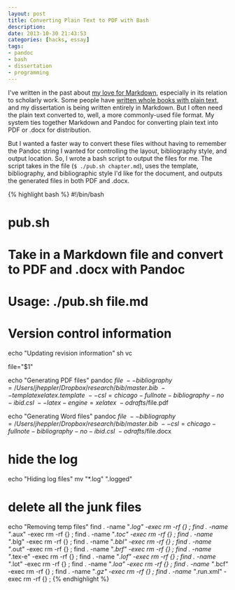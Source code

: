 ```yaml
---
layout: post
title: Converting Plain Text to PDF with Bash
description: 
date: 2013-10-30 21:43:53
categories: [hacks, essay] 
tags:
- pandoc
- bash
- dissertation
- programming
---
```

I've written in the past about [my love for Markdown](http://jasonheppler.org/2012/11/20/using-markdown-like-an-academic.html), especially in its relation to scholarly work. Some people have [written whole books with plain text](http://wcm1.web.rice.edu/my-academic-book-in-plain-text.html), and my dissertation is being written entirely in Markdown. But I often need the plain text converted to, well, a more commonly-used file format. My system ties together Markdown and Pandoc for converting plain text into PDF or .docx for distribution.

But I wanted a faster way to convert these files without having to remember the Pandoc string I wanted for controlling the layout, bibliography style, and output location. So, I wrote a bash script to output the files for me. The script takes in the file (`$ ./pub.sh chapter.md`), uses the template, bibliography, and bibliographic style I'd like for the document, and outputs the generated files in both PDF and .docx.  

{% highlight bash %}
#!/bin/bash
# pub.sh
# Take in a Markdown file and convert to PDF and .docx with Pandoc
# Usage: ./pub.sh file.md

# Version control information
echo "Updating revision information"
sh vc

file="$1"

echo "Generating PDF files"
pandoc $file \
	--bibliography=/Users/jheppler/Dropbox/research/bib/master.bib \
	--template xelatex.template \
	--csl=chicago-fullnote-bibliography-no-ibid.csl \
	--latex-engine=xelatex \
	-o drafts/$file.pdf

echo "Generating Word files"
pandoc $file \
	--bibliography=/Users/jheppler/Dropbox/research/bib/master.bib \
	--csl=chicago-fullnote-bibliography-no-ibid.csl \
	-o drafts/$file.docx

# hide the log
echo "Hiding log files"
mv "*.log" ".logged"

# delete all the junk files
echo "Removing temp files"
find . -name "*.log" -exec rm -rf {} \;
find . -name "*.aux" -exec rm -rf {} \;
find . -name "*.toc" -exec rm -rf {} \;
find . -name "*.blg" -exec rm -rf {} \;
find . -name "*.bbl" -exec rm -rf {} \;
find . -name "*.out" -exec rm -rf {} \;
find . -name "*.brf" -exec rm -rf {} \;
find . -name "*.tex-e" -exec rm -rf {} \;
find . -name "*.lof" -exec rm -rf {} \;
find . -name "*.lot" -exec rm -rf {} \;
find . -name "*.loa" -exec rm -rf {} \;
find . -name "*.bcf" -exec rm -rf {} \;
find . -name "*.gz" -exec rm -rf {} \;
find . -name "*.run.xml" -exec rm -rf {} \;
{% endhighlight %}
